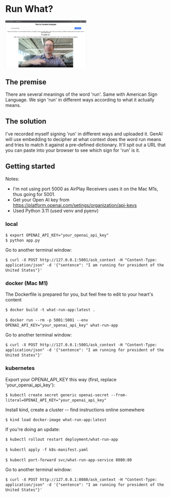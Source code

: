 # Run What?

<img src="demo.png" width=50% height=50% alt="show web app with Rob Koch signing 'candidate' with a text box showing 'running for elected office' ">

## The premise
There are several meanings of the word 'run'. Same with American Sign Language. We sign 'run' in different ways according to what it actually means.

## The solution
I've recorded myself signing 'run' in different ways and uploaded it. GenAI will use embedding to decipher at what context does the word run means and tries to match it against a pre-defined dictionary. It'll spit out a URL that you can paste into your browser to see which sign for 'run' is it.

## Getting started

Notes: 
- I'm not using port 5000 as AirPlay Receivers uses it on the Mac M1s, thus going for 5001.
- Get your Open AI key from https://platform.openai.com/setings/organization/api-keys
- Used Python 3.11 (used venv and pyenv)

### local
```
$ export OPENAI_API_KEY="your_openai_api_key"
$ python app.py
```
Go to another terminal window:
```
$ curl -X POST http://127.0.0.1:5001/ask_context -H "Content-Type: application/json" -d '{"sentence": "I am running for president of the United States"}'
```

### docker (Mac M1)
The Dockerfile is prepared for you, but feel free to edit to your heart's content

```
$ docker build -t what-run-app:latest . 

$ docker run --rm -p 5001:5001 --env OPENAI_API_KEY="your_openai_api_key" what-run-app
```
Go to another terminal window:
```
$ curl -X POST http://127.0.0.1:5001/ask_context -H "Content-Type: application/json" -d '{"sentence": "I am running for president of the United States"}'
```

### kubernetes
Export your OPENAI_API_KEY this way (first, replace 'your_openai_api_key'):
```
$ kubectl create secret generic openai-secret --from-literal=OPENAI_API_KEY="your_openai_api_key"
```

Install kind, create a cluster -- find instructions online somewhere
```
$ kind load docker-image what-run-app:latest  
```
If you're doing an update:
```
$ kubectl rollout restart deployment/what-run-app 

$ kubectl apply -f k8s-manifest.yaml 

$ kubectl port-forward svc/what-run-app-service 8080:80
```

Go to another terminal window:
```
$ curl -X POST http://127.0.0.1:8080/ask_context -H "Content-Type: application/json" -d '{"sentence": "I am running for president of the United States"}'
```